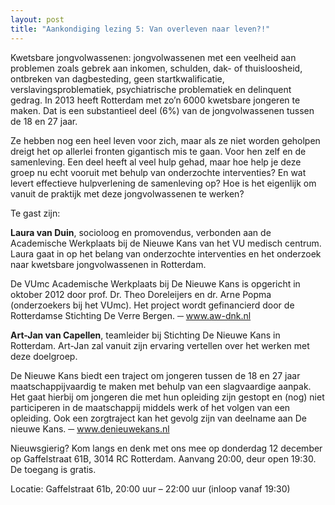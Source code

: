 ```yaml
---
layout: post
title: "Aankondiging lezing 5: Van overleven naar leven?!"
---
```


Kwetsbare jongvolwassenen: jongvolwassenen met een veelheid aan problemen zoals
gebrek aan inkomen, schulden, dak- of thuisloosheid, ontbreken van
dagbesteding, geen startkwalificatie, verslavingsproblematiek, psychiatrische
problematiek en delinquent gedrag. In 2013 heeft Rotterdam met zo’n 6000
kwetsbare jongeren te maken. Dat is een substantieel deel (6%) van de
jongvolwassenen tussen de 18 en 27 jaar.

Ze hebben nog een heel leven voor zich, maar als ze niet worden geholpen dreigt
het op allerlei fronten gigantisch mis te gaan. Voor hen zelf en de samenleving.
Een deel heeft al veel hulp gehad, maar hoe help je deze groep nu echt vooruit
met behulp van onderzochte interventies? En wat levert effectieve hulpverlening
de samenleving op? Hoe is het eigenlijk om vanuit de praktijk met deze
jongvolwassenen te werken?

Te gast zijn:

__Laura van Duin__, socioloog en promovendus, verbonden aan de Academische
Werkplaats bij de Nieuwe Kans van het VU medisch centrum. Laura gaat in op
het belang van onderzochte interventies en het onderzoek naar kwetsbare
jongvolwassenen in Rotterdam.

<div class="indent">
De VUmc Academische Werkplaats bij De Nieuwe Kans is opgericht in oktober
2012 door prof. Dr. Theo Doreleijers en dr. Arne Popma (onderzoekers bij
het VUmc). Het project wordt gefinancierd door de Rotterdamse Stichting De
Verre Bergen. ─ <a href="http://www.aw-dnk.nl">www.aw-dnk.nl</a>
</div>
  
__Art-Jan van Capellen__, teamleider bij Stichting De Nieuwe Kans in Rotterdam.
Art-Jan zal vanuit zijn ervaring vertellen over het werken met deze
doelgroep.

<div class="indent">
De Nieuwe Kans biedt een traject om jongeren tussen de 18 en 27 jaar
maatschappijvaardig te maken met behulp van een slagvaardige aanpak. Het
gaat hierbij om jongeren die met hun opleiding zijn gestopt en (nog) niet
participeren in de maatschappij middels werk of het volgen van een
opleiding. Ook een zorgtraject kan het gevolg zijn van deelname aan De
nieuwe Kans. ─ <a href="http://www.denieuwekans.nl">www.denieuwekans.nl</a>
</div>

Nieuwsgierig? Kom langs en denk met ons mee op donderdag 12 december op
Gaffelstraat 61B, 3014 RC Rotterdam. Aanvang 20:00, deur open 19:30. De toegang
is gratis. 

Locatie: Gaffelstraat 61b, 20:00 uur – 22:00 uur (inloop vanaf 19:30)
